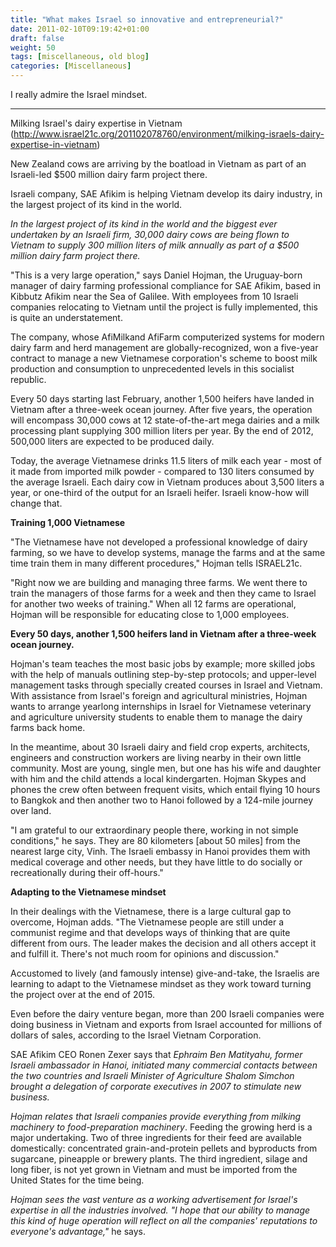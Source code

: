 ```yaml
---
title: "What makes Israel so innovative and entrepreneurial?"
date: 2011-02-10T09:19:42+01:00
draft: false
weight: 50
tags: [miscellaneous, old blog]
categories: [Miscellaneous]
---
```

I really admire the Israel mindset.

---------------

Milking Israel's dairy expertise in Vietnam
 (http://www.israel21c.org/201102078760/environment/milking-israels-dairy-expertise-in-vietnam)

New Zealand cows are arriving by the boatload in Vietnam as part of an Israeli-led $500 million dairy farm project there.

Israeli company, SAE Afikim is helping Vietnam develop its dairy industry, in the largest project of its kind in the world.

*In the largest project of its kind in the world and the biggest ever undertaken by an Israeli firm, 30,000 dairy cows are being flown to Vietnam to supply 300 million liters of milk annually as part of a $500 million dairy farm project there.*

"This is a very large operation," says Daniel Hojman, the Uruguay-born manager of dairy farming professional compliance for SAE Afikim, based in Kibbutz Afikim near the Sea of Galilee. With employees from 10 Israeli companies relocating to Vietnam until the project is fully implemented, this is quite an understatement.

The company, whose AfiMilkand AfiFarm computerized systems for modern dairy farm and herd management are globally-recognized, won a five-year contract to manage a new Vietnamese corporation's scheme to boost milk production and consumption to unprecedented levels in this socialist republic.

Every 50 days starting last February, another 1,500 heifers have landed in Vietnam after a three-week ocean journey. After five years, the operation will encompass 30,000 cows at 12 state-of-the-art mega dairies and a milk processing plant supplying 300 million liters per year. By the end of 2012, 500,000 liters are expected to be produced daily.

Today, the average Vietnamese drinks 11.5 liters of milk each year - most of it made from imported milk powder - compared to 130 liters consumed by the average Israeli. Each dairy cow in Vietnam produces about 3,500 liters a year, or one-third of the output for an Israeli heifer. Israeli know-how will change that.

**Training 1,000 Vietnamese**

"The Vietnamese have not developed a professional knowledge of dairy farming, so we have to develop systems, manage the farms and at the same time train them in many different procedures," Hojman tells ISRAEL21c.

"Right now we are building and managing three farms. We went there to train the managers of those farms for a week and then they came to Israel for another two weeks of training." When all 12 farms are operational, Hojman will be responsible for educating close to 1,000 employees.

**Every 50 days, another 1,500 heifers land in Vietnam after a three-week ocean journey.**

Hojman's team teaches the most basic jobs by example; more skilled jobs with the help of manuals outlining step-by-step protocols; and upper-level management tasks through specially created courses in Israel and Vietnam. With assistance from Israel's foreign and agricultural ministries, Hojman wants to arrange yearlong internships in Israel for Vietnamese veterinary and agriculture university students to enable them to manage the dairy farms back home.

In the meantime, about 30 Israeli dairy and field crop experts, architects, engineers and construction workers are living nearby in their own little community. Most are young, single men, but one has his wife and daughter with him and the child attends a local kindergarten. Hojman Skypes and phones the crew often between frequent visits, which entail flying 10 hours to Bangkok and then another two to Hanoi followed by a 124-mile journey over land.

"I am grateful to our extraordinary people there, working in not simple conditions," he says. They are 80 kilometers [about 50 miles] from the nearest large city, Vinh. The Israeli embassy in Hanoi provides them with medical coverage and other needs, but they have little to do socially or recreationally during their off-hours."

**Adapting to the Vietnamese mindset**

In their dealings with the Vietnamese, there is a large cultural gap to overcome, Hojman adds. "The Vietnamese people are still under a communist regime and that develops ways of thinking that are quite different from ours. The leader makes the decision and all others accept it and fulfill it. There's not much room for opinions and discussion."

Accustomed to lively (and famously intense) give-and-take, the Israelis are learning to adapt to the Vietnamese mindset as they work toward turning the project over at the end of 2015.

Even before the dairy venture began, more than 200 Israeli companies were doing business in Vietnam and exports from Israel accounted for millions of dollars of sales, according to the Israel Vietnam Corporation.

SAE Afikim CEO Ronen Zexer says that *Ephraim Ben Matityahu, former Israeli ambassador in Hanoi, initiated many commercial contacts between the two countries and Israeli Minister of Agriculture Shalom Simchon brought a delegation of corporate executives in 2007 to stimulate new business.*

*Hojman relates that Israeli companies provide everything from milking machinery to food-preparation machinery*. Feeding the growing herd is a major undertaking. Two of three ingredients for their feed are available domestically: concentrated grain-and-protein pellets and byproducts from sugarcane, pineapple or brewery plants. The third ingredient, silage and long fiber, is not yet grown in Vietnam and must be imported from the United States for the time being.

*Hojman sees the vast venture as a working advertisement for Israel's expertise in all the industries involved. "I hope that our ability to manage this kind of huge operation will reflect on all the companies' reputations to everyone's advantage,"* he says.